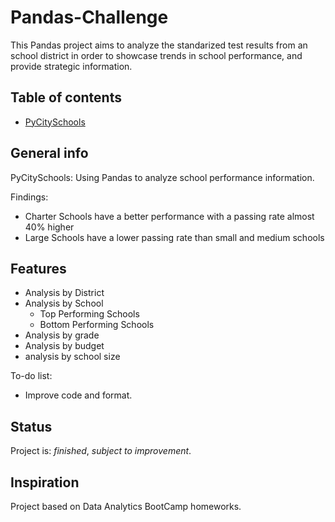 # Pandas-Challenge
This Pandas project aims to analyze the standarized test results from an school district in order to showcase trends in school performance, and provide strategic information. 

## Table of contents
* [PyCitySchools](#PyCitySchools)

## General info
PyCitySchools: Using Pandas to analyze school performance information.

Findings: 
* Charter Schools have a better performance with a passing rate almost 40% higher
* Large Schools have a lower passing rate than small and medium schools   
## Features
* Analysis by District
* Analysis by School
	* Top Performing Schools
	* Bottom Performing Schools
* Analysis by grade
* Analysis by budget
* analysis by school size

To-do list:
* Improve code and format. 

## Status
Project is: _finished_, _subject to improvement_.

## Inspiration
Project based on Data Analytics BootCamp homeworks.
